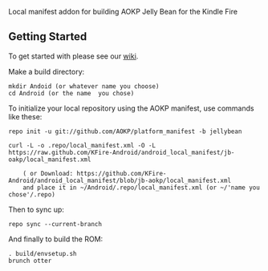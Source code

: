 Local manifest addon for building AOKP Jelly Bean for the Kindle Fire

Getting Started
---------------

To get started with please see our [wiki](https://github.com/KFire-Android/android_local_manifest/wiki).

Make a build directory:

	mkdir Andoid (or whatever name you choose)
	cd Android (or the name  you chose)
	

To initialize your local repository using the AOKP manifest, use commands like these:

    repo init -u git://github.com/AOKP/platform_manifest -b jellybean
    
    curl -L -o .repo/local_manifest.xml -O -L https://raw.github.com/KFire-Android/android_local_manifest/jb-oakp/local_manifest.xml

    	( or Download: https://github.com/KFire-Android/android_local_manifest/blob/jb-aokp/local_manifest.xml
		and place it in ~/Android/.repo/local_manifest.xml (or ~/'name you chose'/.repo)

Then to sync up:

    repo sync --current-branch

And finally to build the ROM:

    . build/envsetup.sh
    brunch otter


